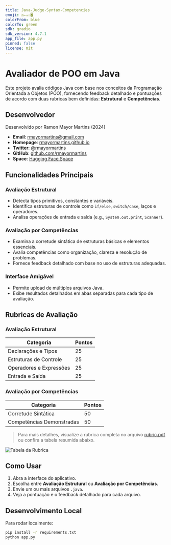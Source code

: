 ```yaml
---
title: Java-Judge-Syntax-Competencies
emoji: ⚖️✏️☕♨️🖥️
colorFrom: blue
colorTo: green
sdk: gradio
sdk_version: 4.7.1
app_file: app.py
pinned: false
license: mit
---
```


# Avaliador de POO em Java

Este projeto avalia códigos Java com base nos conceitos da Programação Orientada a Objetos (POO), fornecendo feedback detalhado e pontuações de acordo com duas rubricas bem definidas: **Estrutural** e **Competências**.

## Desenvolvedor

Desenvolvido por Ramon Mayor Martins (2024)

- **Email**: rmayormartins@gmail.com
- **Homepage**: [rmayormartins.github.io](https://rmayormartins.github.io/)
- **Twitter**: [@rmayormartins](https://twitter.com/rmayormartins)
- **GitHub**: [github.com/rmayormartins](https://github.com/rmayormartins)
- **Space**: [Hugging Face Space](https://huggingface.co/rmayormartins)

## Funcionalidades Principais

### **Avaliação Estrutural**
- Detecta tipos primitivos, constantes e variáveis.
- Identifica estruturas de controle como `if/else`, `switch/case`, laços e operadores.
- Analisa operações de entrada e saída (e.g., `System.out.print`, `Scanner`).

### **Avaliação por Competências**
- Examina a corretude sintática de estruturas básicas e elementos essenciais.
- Avalia competências como organização, clareza e resolução de problemas.
- Fornece feedback detalhado com base no uso de estruturas adequadas.

### **Interface Amigável**
- Permite upload de múltiplos arquivos Java.
- Exibe resultados detalhados em abas separadas para cada tipo de avaliação.

## Rubricas de Avaliação

### Avaliação Estrutural

| Categoria              | Pontos |
|------------------------|--------|
| Declarações e Tipos    | 25     |
| Estruturas de Controle | 25     |
| Operadores e Expressões| 25     |
| Entrada e Saída        | 25     |

### Avaliação por Competências

| Categoria                 | Pontos |
|---------------------------|--------|
| Corretude Sintática       | 50     |
| Competências Demonstradas | 50     |

> Para mais detalhes, visualize a rubrica completa no arquivo [rubric.pdf](rubric.pdf) ou confira a tabela resumida abaixo.

![Tabela da Rubrica](rubric_table.png)

## Como Usar

1. Abra a interface do aplicativo.
2. Escolha entre **Avaliação Estrutural** ou **Avaliação por Competências**.
3. Envie um ou mais arquivos `.java`.
4. Veja a pontuação e o feedback detalhado para cada arquivo.

## Desenvolvimento Local

Para rodar localmente:

```bash
pip install -r requirements.txt
python app.py
